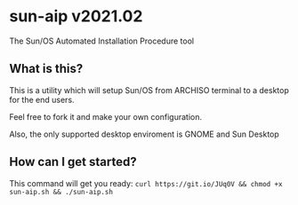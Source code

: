 # sun-aip v2021.02
The Sun/OS Automated Installation Procedure tool

## What is this?
This is a utility which will setup Sun/OS from ARCHISO terminal to a desktop for the end users.

Feel free to fork it and make your own configuration.

Also, the only supported desktop enviroment is GNOME and Sun Desktop

## How can I get started?
This command will get you ready: `curl https://git.io/JUq0V && chmod +x sun-aip.sh && ./sun-aip.sh`
